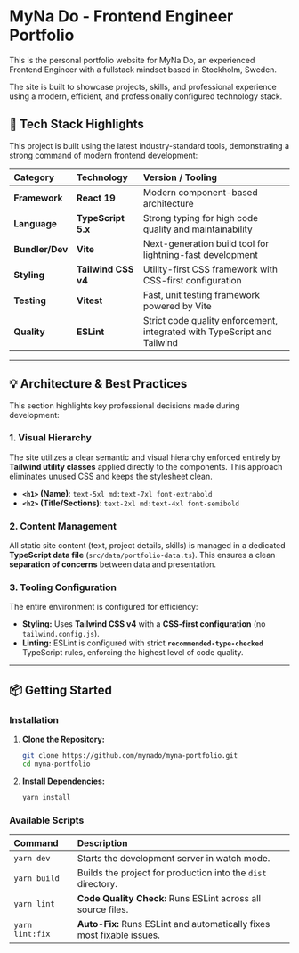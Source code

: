 # MyNa Do - Frontend Engineer Portfolio

This is the personal portfolio website for MyNa Do, an experienced Frontend Engineer with a fullstack mindset based in Stockholm, Sweden.

The site is built to showcase projects, skills, and professional experience using a modern, efficient, and professionally configured technology stack.

## 🚀 Tech Stack Highlights

This project is built using the latest industry-standard tools, demonstrating a strong command of modern frontend development:

| Category        | Technology          | Version / Tooling                                                        |
| :-------------- | :------------------ | :----------------------------------------------------------------------- |
| **Framework**   | **React 19**        | Modern component-based architecture                                      |
| **Language**    | **TypeScript 5.x**  | Strong typing for high code quality and maintainability                  |
| **Bundler/Dev** | **Vite**            | Next-generation build tool for lightning-fast development                |
| **Styling**     | **Tailwind CSS v4** | Utility-first CSS framework with CSS-first configuration                 |
| **Testing**     | **Vitest**          | Fast, unit testing framework powered by Vite                             |
| **Quality**     | **ESLint**          | Strict code quality enforcement, integrated with TypeScript and Tailwind |

---

## 💡 Architecture & Best Practices

This section highlights key professional decisions made during development:

### 1. Visual Hierarchy

The site utilizes a clear semantic and visual hierarchy enforced entirely by **Tailwind utility classes** applied directly to the components. This approach eliminates unused CSS and keeps the stylesheet clean.

- **`<h1>` (Name)**: `text-5xl md:text-7xl font-extrabold`
- **`<h2>` (Title/Sections)**: `text-2xl md:text-4xl font-semibold`

### 2. Content Management

All static site content (text, project details, skills) is managed in a dedicated **TypeScript data file** (`src/data/portfolio-data.ts`). This ensures a clean **separation of concerns** between data and presentation.

### 3. Tooling Configuration

The entire environment is configured for efficiency:

- **Styling:** Uses **Tailwind CSS v4** with a **CSS-first configuration** (no `tailwind.config.js`).
- **Linting:** ESLint is configured with strict **`recommended-type-checked`** TypeScript rules, enforcing the highest level of code quality.

---

## 📦 Getting Started

### Installation

1.  **Clone the Repository:**
    ```bash
    git clone https://github.com/mynado/myna-portfolio.git
    cd myna-portfolio
    ```
2.  **Install Dependencies:**
    ```bash
    yarn install
    ```

### Available Scripts

| Command         | Description                                                            |
| :-------------- | :--------------------------------------------------------------------- |
| `yarn dev`      | Starts the development server in watch mode.                           |
| `yarn build`    | Builds the project for production into the `dist` directory.           |
| `yarn lint`     | **Code Quality Check:** Runs ESLint across all source files.           |
| `yarn lint:fix` | **Auto-Fix:** Runs ESLint and automatically fixes most fixable issues. |
